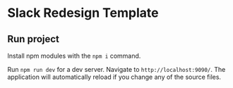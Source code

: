 # Slack Redesign Template

## Run project

Install npm modules with the `npm i` command.

Run `npm run dev` for a dev server. Navigate to `http://localhost:9090/`. The application will automatically reload if you change any of the source files.

